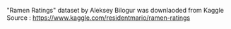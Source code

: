 "Ramen Ratings" dataset by Aleksey Bilogur was downlaoded from Kaggle
Source : https://www.kaggle.com/residentmario/ramen-ratings
